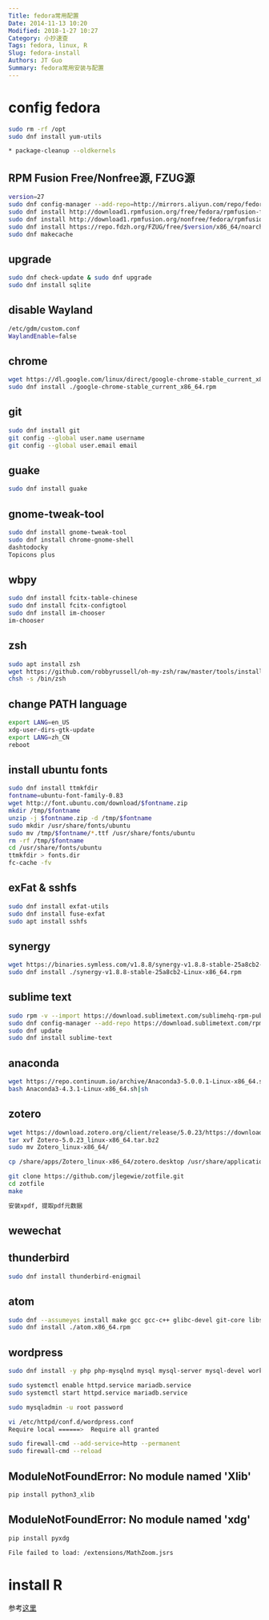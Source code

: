 ```yaml
---
Title: fedora常用配置
Date: 2014-11-13 10:20
Modified: 2018-1-27 10:27
Category: 小抄速查
Tags: fedora, linux, R
Slug: fedora-install
Authors: JT Guo
Summary: fedora常用安装与配置
---
```

# config fedora

```sh
sudo rm -rf /opt
sudo dnf install yum-utils

* package-cleanup --oldkernels
```

## RPM Fusion Free/Nonfree源, FZUG源

```sh
version=27
sudo dnf config-manager --add-repo=http://mirrors.aliyun.com/repo/fedora.repo
sudo dnf install http://download1.rpmfusion.org/free/fedora/rpmfusion-free-release-$version.noarch.rpm -y
sudo dnf install http://download1.rpmfusion.org/nonfree/fedora/rpmfusion-nonfree-release-$version.noarch.rpm -y
sudo dnf install https://repo.fdzh.org/FZUG/free/$version/x86_64/noarch/fzug-release-$version-0.2.noarch.rpm -y
sudo dnf makecache
```

## upgrade

```sh
sudo dnf check-update & sudo dnf upgrade
sudo dnf install sqlite
```

## disable Wayland

```sh
/etc/gdm/custom.conf
WaylandEnable=false
```

## chrome

```sh
wget https://dl.google.com/linux/direct/google-chrome-stable_current_x86_64.rpm  
sudo dnf install ./google-chrome-stable_current_x86_64.rpm  
```

## git

```sh
sudo dnf install git
git config --global user.name username
git config --global user.email email
```

## guake

```sh
sudo dnf install guake
```

## gnome-tweak-tool

```sh
sudo dnf install gnome-tweak-tool
sudo dnf install chrome-gnome-shell
dashtodocky
Topicons plus
```

## wbpy

```sh
sudo dnf install fcitx-table-chinese
sudo dnf install fcitx-configtool
sudo dnf install im-chooser
im-chooser
```

## zsh

```sh
sudo apt install zsh
wget https://github.com/robbyrussell/oh-my-zsh/raw/master/tools/install.sh -O - | zsh
chsh -s /bin/zsh
```

## change PATH language

```sh
export LANG=en_US
xdg-user-dirs-gtk-update
export LANG=zh_CN
reboot
```

## install ubuntu fonts

```sh
sudo dnf install ttmkfdir
fontname=ubuntu-font-family-0.83
wget http://font.ubuntu.com/download/$fontname.zip
mkdir /tmp/$fontname
unzip -j $fontname.zip -d /tmp/$fontname
sudo mkdir /usr/share/fonts/ubuntu
sudo mv /tmp/$fontname/*.ttf /usr/share/fonts/ubuntu
rm -rf /tmp/$fontname
cd /usr/share/fonts/ubuntu
ttmkfdir > fonts.dir
fc-cache -fv
```

## exFat & sshfs

```sh
sudo dnf install exfat-utils
sudo dnf install fuse-exfat
sudo apt install sshfs
```

## synergy

```sh
wget https://binaries.symless.com/v1.8.8/synergy-v1.8.8-stable-25a8cb2-Linux-x86_64.rpm
sudo dnf install ./synergy-v1.8.8-stable-25a8cb2-Linux-x86_64.rpm
```

## sublime text

```sh
sudo rpm -v --import https://download.sublimetext.com/sublimehq-rpm-pub.gpg
sudo dnf config-manager --add-repo https://download.sublimetext.com/rpm/stable/x86_64/sublime-text.repo
sudo dnf update
sudo dnf install sublime-text
```

## anaconda

```sh
wget https://repo.continuum.io/archive/Anaconda3-5.0.0.1-Linux-x86_64.sh
bash Anaconda3-4.3.1-Linux-x86_64.sh|sh
```

## zotero

```sh
wget https://download.zotero.org/client/release/5.0.23/https://download.zotero.org/client/release/5.0.23/Zotero-5.0.23_linux-x86_64.tar.bz2
tar xvf Zotero-5.0.23_linux-x86_64.tar.bz2
sudo mv Zotero_linux-x86_64/

cp /share/apps/Zotero_linux-x86_64/zotero.desktop /usr/share/applications

git clone https://github.com/jlegewie/zotfile.git
cd zotfile
make

安装xpdf, 提取pdf元数据
```

## wewechat

## thunderbird

```sh
sudo dnf install thunderbird-enigmail
```

## atom

```sh
sudo dnf --assumeyes install make gcc gcc-c++ glibc-devel git-core libsecret-devel rpmdevtools libX11-devel libxkbfile-devel
sudo dnf install ./atom.x86_64.rpm
```

## wordpress

```sh
sudo dnf install -y php php-mysqlnd mysql mysql-server mysql-devel workpress

sudo systemctl enable httpd.service mariadb.service
sudo systemctl start httpd.service mariadb.service

sudo mysqladmin -u root password

vi /etc/httpd/conf.d/wordpress.conf
Require local ======>  Require all granted

sudo firewall-cmd --add-service=http --permanent
sudo firewall-cmd --reload  
```

## ModuleNotFoundError: No module named 'Xlib'

```sh
pip install python3_xlib
```

## ModuleNotFoundError: No module named 'xdg'

```sh
pip install pyxdg

File failed to load: /extensions/MathZoom.jsrs
```

# install R

参考[这里](R-and-Rstudio)
